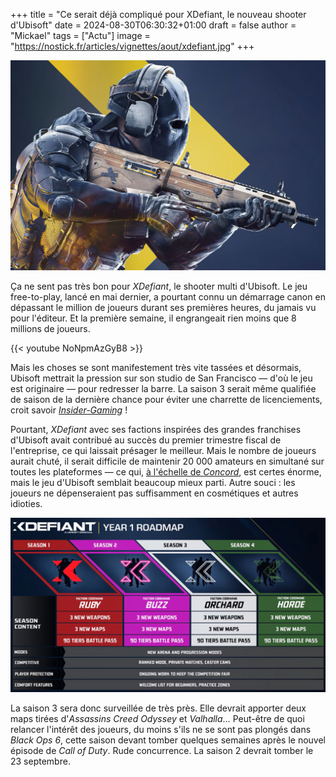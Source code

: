 +++
title = "Ce serait déjà compliqué pour XDefiant, le nouveau shooter d'Ubisoft"
date = 2024-08-30T06:30:32+01:00
draft = false
author = "Mickael"
tags = ["Actu"]
image = "https://nostick.fr/articles/vignettes/aout/xdefiant.jpg"
+++

![XDefiant](xdefiant.jpg "")

Ça ne sent pas très bon pour *XDefiant*, le shooter multi d'Ubisoft. Le jeu free-to-play, lancé en mai dernier, a pourtant connu un démarrage canon en dépassant le million de joueurs durant ses premières heures, du jamais vu pour l'éditeur. Et la première semaine, il engrangeait rien moins que 8 millions de joueurs.

{{< youtube NoNpmAzGyB8 >}} 

Mais les choses se sont manifestement très vite tassées et désormais, Ubisoft mettrait la pression sur son studio de San Francisco — d'où le jeu est originaire — pour redresser la barre. La saison 3 serait même qualifiée de saison de la dernière chance pour éviter une charrette de licenciements, croit savoir *[Insider-Gaming](https://insider-gaming.com/xdefiant-player-numbers-2/)* !

Pourtant, *XDefiant* avec ses factions inspirées des grandes franchises d'Ubisoft avait contribué au succès du premier trimestre fiscal de l'entreprise, ce qui laissait présager le meilleur. Mais le nombre de joueurs aurait chuté, il serait difficile de maintenir 20 000 amateurs en simultané sur toutes les plateformes — ce qui, [à l'échelle de *Concord*](https://nostick.fr/articles/2024/aout/2408-concord-se-crashe-au-decollage/), est certes énorme, mais le jeu d'Ubisoft semblait beaucoup mieux parti. Autre souci : les joueurs ne dépenseraient pas suffisamment en cosmétiques et autres idioties.

![XDefiant](xdefiant2.jpg "La feuille de route de XDefiant.")

La saison 3 sera donc surveillée de très près. Elle devrait apporter deux maps tirées d'*Assassins Creed Odyssey* et *Valhalla*… Peut-être de quoi relancer l'intérêt des joueurs, du moins s'ils ne se sont pas plongés dans *Black Ops 6*, cette saison devant tomber quelques semaines après le nouvel épisode de *Call of Duty*. Rude concurrence. La saison 2 devrait tomber le 23 septembre.